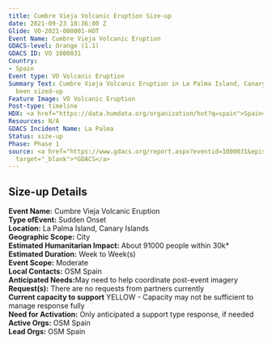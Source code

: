 ```yaml
---
title: Cumbre Vieja Volcanic Eruption Size-up
date: 2021-09-23 18:36:00 Z
Glide: VO-2021-000001-HOT
Event Name: Cumbre Vieja Volcanic Eruption
GDACS-level: Orange (1.1)
GDACS ID: VO 1000031
Country:
- Spain
Event type: VO Volcanic Eruption
Summary Text: Cumbre Vieja Volcanic Eruption in La Palma Island, Canary Islands has
  been sized-up
Feature Image: VO Volcanic Eruption
Post-type: timeline
HDX: <a href="https://data.humdata.org/organization/hot?q=spain">Spain</a>
Resources: N/A
GDACS Incident Name: La Palma
Status: size-up
Phase: Phase 1
source: <a href="https://www.gdacs.org/report.aspx?eventid=1000031&episodeid=2&eventtype=VO"
  target="_blank">*GDACS</a>
---
```


<h2>Size-up Details</h2>

<strong>Event Name:</strong> Cumbre Vieja Volcanic Eruption<br>
<strong>Type ofEvent:</strong> 	Sudden Onset<br>
<strong>Location:</strong> La Palma Island, Canary Islands<br>
<strong>Geographic Scope:</strong> City<br>
<strong>Estimated Humanitarian Impact:</strong> About 91000 people within 30k*<br>
<strong>Estimated Duration:</strong> Week to Week(s)<br>
<strong>Event Scope:</strong> Moderate<br>
<strong>Local Contacts:</strong> OSM Spain<br>
<strong>Anticipated Needs:</strong>May need to help coordinate post-event imagery<br>
<strong>Request(s):</strong> There are no requests from partners currently <br>
<strong>Current capacity to support</strong> YELLOW - Capacity may not be sufficient to manage response fully<br>
<strong>Need for Activation:</strong> Only anticipated a support type response, if needed<br>
<strong>Active Orgs:</strong> OSM Spain<br>
<strong>Lead Orgs:</strong> OSM Spain<br>
